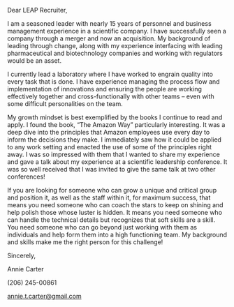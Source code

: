 Dear LEAP Recruiter,

I am a seasoned leader with nearly 15 years of personnel and business management experience in a scientific company. I have successfully seen a company through a merger and now an acquisition. My background of leading through change, along with my experience interfacing with leading pharmaceutical and biotechnology companies and working with regulators would be an asset.

I currently lead a laboratory where I have worked to engrain quality into every task that is done. I have experience managing the process flow and implementation of innovations and ensuring the people are working effectively together and cross-functionally with other teams – even with some difficult personalities on the team.

My growth mindset is best exemplified by the books I continue to read and apply. I found the book, “The Amazon Way” particularly interesting. It was a deep dive into the principles that Amazon employees use every day to inform the decisions they make. I immediately saw how it could be applied to any work setting and enacted the use of some of the principles right away. I was so impressed with them that I wanted to share my experience and gave a talk about my experience at a scientific leadership conference. It was so well received that I was invited to give the same talk at two other conferences!

If you are looking for someone who can grow a unique and critical group and position it, as well as the staff within it, for maximum success, that means you need someone who can coach the stars to keep on shining and help polish those whose luster is hidden. It means you need someone who can handle the technical details but recognizes that soft skills are a skill. You need someone who can go beyond just working with them as individuals and help form them into a high functioning team. My background and skills make me the right person for this challenge!

Sincerely,

Annie Carter

(206) 245-00861

annie.t.carter@gmail.com
